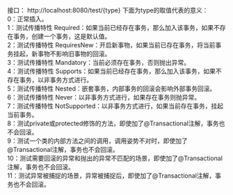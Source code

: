 接口： http://localhost:8080/test/{type}  下面为type的取值代表的意义：   
0：正常插入。      
1：测试传播特性 Required：如果当前已经存在事务，那么加入该事务，如果不存在事务，创建一个事务，这是默认值。   
2：测试传播特性 RequiresNew：开启新事物，如果当前已存在事务，将当前事务挂起，新事物不影响旧事物的回滚。   
3：测试传播特性 Mandatory：当前必须存在事务，否则抛出异常。   
4：测试传播特性 Supports：如果当前已经存在事务，那么加入该事务，如果不存在事务，以非事务方式进行。   
5：测试传播特性 Nested：嵌套事务，内部事务的回滚会影响外部事务回滚。   
6：测试传播特性 Never：以非事务方式进行，如果存在事务则抛异常。   
7：测试传播特性 NotSupported：以非事务方式进行，如果当前存在事务，挂起当前事务。   
8：测试private或protected修饰的方法，即使加了@Transactional注解，事务也不会回滚。   
9：测试一个类的内部方法之间的调用，调用姿势不对时，即使加了@Transactional注解，事务也不会回滚。   
10：测试需要回滚的异常和抛出的异常不匹配的场景，即使加了@Transactional注解，事务也不会回滚。  
11：测试异常被捕捉的场景，异常被捕捉后，即使加了@Transactional注解，事务也不会回滚。   
